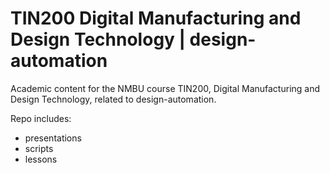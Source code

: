 # TIN200 Digital Manufacturing and Design Technology | design-automation

Academic content for the NMBU course TIN200, Digital Manufacturing and Design Technology, related to design-automation.

Repo includes:

- presentations
- scripts
- lessons
